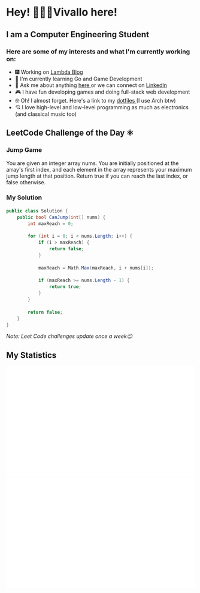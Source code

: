 #  Hey! 🙋🏻‍♂️Vivallo here!

##  I am a Computer Engineering Student

###  Here are some of my interests and what I'm currently working on:

  * 🎆 Working on [ Lambda Blog ](https://lambdablog.com)
  * 🌱 I'm currently learning Go and Game Development 
  * 💭 Ask me about anything [ here ](https://github.com/Vivallo04/Vivallo04/issues/new) or we can connect on [ LinkedIn ](https://bit.ly/3zm1YjA)
  * 🎮 I have fun developing games and doing full-stack web development 
  * 🤓 Oh! I almost forget. Here's a link to my [ dotfiles ](https://github.com/Vivallo04/dotfiles) (I use Arch btw) 
  * 💘 I love high-level and low-level programming as much as electronics (and classical music too) 

##  LeetCode Challenge of the Day ⚛

###  Jump Game

You are given an integer array nums. You are initially positioned at the
array's first index, and each element in the array represents your maximum
jump length at that position. Return true if you can reach the last index, or
false otherwise.

###  My Solution
```c#
public class Solution {
    public bool CanJump(int[] nums) {
        int maxReach = 0;
        
        for (int i = 0; i < nums.Length; i++) {
            if (i > maxReach) {
                return false;
            }

            maxReach = Math.Max(maxReach, i + nums[i]);

            if (maxReach >= nums.Length - 1) {
                return true;
            }
        }
        
        return false;
    }
}
```
_Note: Leet Code challenges update once a week😉_

##  My Statistics

![](https://github.com/Vivallo04/stats/blob/master/generated/overview.svg)
![](https://github.com/Vivallo04/stats/blob/master/generated/languages.svg)

